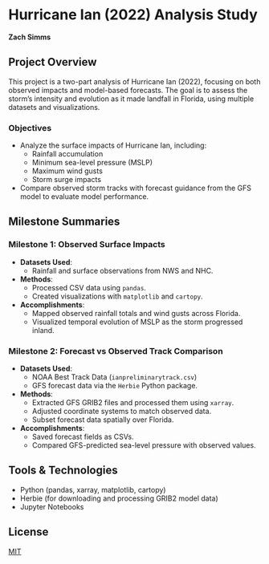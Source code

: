 # Hurricane Ian (2022) Analysis Study

**Zach Simms**

## Project Overview

This project is a two-part analysis of Hurricane Ian (2022), focusing on both observed impacts and model-based forecasts. The goal is to assess the storm’s intensity and evolution as it made landfall in Florida, using multiple datasets and visualizations.

### Objectives
- Analyze the surface impacts of Hurricane Ian, including:
  - Rainfall accumulation
  - Minimum sea-level pressure (MSLP)
  - Maximum wind gusts
  - Storm surge impacts
- Compare observed storm tracks with forecast guidance from the GFS model to evaluate model performance.

## Milestone Summaries

### Milestone 1: Observed Surface Impacts
- **Datasets Used**:
  - Rainfall and surface observations from NWS and NHC.
- **Methods**:
  - Processed CSV data using `pandas`.
  - Created visualizations with `matplotlib` and `cartopy`.
- **Accomplishments**:
  - Mapped observed rainfall totals and wind gusts across Florida.
  - Visualized temporal evolution of MSLP as the storm progressed inland.

### Milestone 2: Forecast vs Observed Track Comparison
- **Datasets Used**:
  - NOAA Best Track Data (`ianpreliminarytrack.csv`)
  - GFS forecast data via the `Herbie` Python package.
- **Methods**:
  - Extracted GFS GRIB2 files and processed them using `xarray`.
  - Adjusted coordinate systems to match observed data.
  - Subset forecast data spatially over Florida.
- **Accomplishments**:
  - Saved forecast fields as CSVs.
  - Compared GFS-predicted sea-level pressure with observed values.

## Tools & Technologies
- Python (pandas, xarray, matplotlib, cartopy)
- Herbie (for downloading and processing GRIB2 model data)
- Jupyter Notebooks

## License

[MIT](https://choosealicense.com/licenses/mit/)
